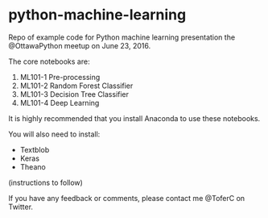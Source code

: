 # python-machine-learning

Repo of example code for Python machine learning presentation the @OttawaPython meetup on June 23, 2016.

The core notebooks are:

1. ML101-1 Pre-processing
2. ML101-2 Random Forest Classifier
3. ML101-3 Decision Tree Classifier
4. ML101-4 Deep Learning

It is highly recommended that you install Anaconda to use these notebooks.

You will also need to install:
* Textblob
* Keras
* Theano

(instructions to follow)

If you have any feedback or comments, please contact me @ToferC on Twitter.
